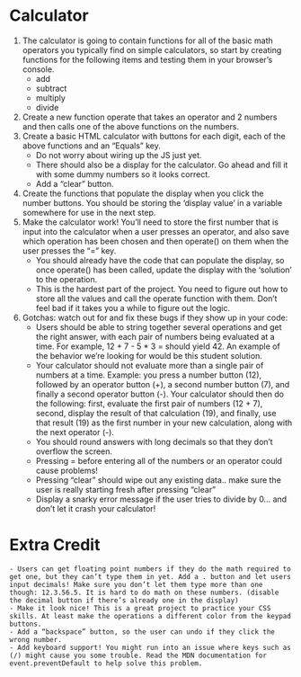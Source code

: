 # Calculator

1. The calculator is going to contain functions for all of the basic math operators you typically find on simple calculators, so start by creating functions for the following items and testing them in your browser’s console.
    - add
    - subtract
    - multiply
    - divide
2. Create a new function operate that takes an operator and 2 numbers and then calls one of the above functions on the numbers.
3. Create a basic HTML calculator with buttons for each digit, each of the above functions and an “Equals” key.
    - Do not worry about wiring up the JS just yet.
    - There should also be a display for the calculator. Go ahead and fill it with some dummy numbers so it looks correct.
    - Add a “clear” button.
4. Create the functions that populate the display when you click the number buttons. You should be storing the ‘display value’ in a variable somewhere for use in the next step.
5. Make the calculator work! You’ll need to store the first number that is input into the calculator when a user presses an operator, and also save which operation has been chosen and then operate() on them when the user presses the “=” key.
    - You should already have the code that can populate the display, so once operate() has been called, update the display with the ‘solution’ to the operation.
    - This is the hardest part of the project. You need to figure out how to store all the values and call the operate function with them. Don’t feel bad if it takes you a while to figure out the logic.
6. Gotchas: watch out for and fix these bugs if they show up in your code:
    - Users should be able to string together several operations and get the right answer, with each pair of numbers being evaluated at a time. For example, 12 + 7 - 5 * 3 = should yield 42. An example of the behavior we’re looking for would be this student solution.
    - Your calculator should not evaluate more than a single pair of numbers at a time. Example: you press a number button (12), followed by an operator button (+), a second number button (7), and finally a second operator button (-). Your calculator should then do the following: first, evaluate the first pair of numbers (12 + 7), second, display the result of that calculation (19), and finally, use that result (19) as the first number in your new calculation, along with the next operator (-).
    - You should round answers with long decimals so that they don’t overflow the screen.
    - Pressing = before entering all of the numbers or an operator could cause problems!
    - Pressing “clear” should wipe out any existing data.. make sure the user is really starting fresh after pressing “clear”
    - Display a snarky error message if the user tries to divide by 0… and don’t let it crash your calculator!
# Extra Credit
    - Users can get floating point numbers if they do the math required to get one, but they can’t type them in yet. Add a . button and let users input decimals! Make sure you don’t let them type more than one though: 12.3.56.5. It is hard to do math on these numbers. (disable the decimal button if there’s already one in the display)
    - Make it look nice! This is a great project to practice your CSS skills. At least make the operations a different color from the keypad buttons.
    - Add a “backspace” button, so the user can undo if they click the wrong number.
    - Add keyboard support! You might run into an issue where keys such as (/) might cause you some trouble. Read the MDN documentation for event.preventDefault to help solve this problem.